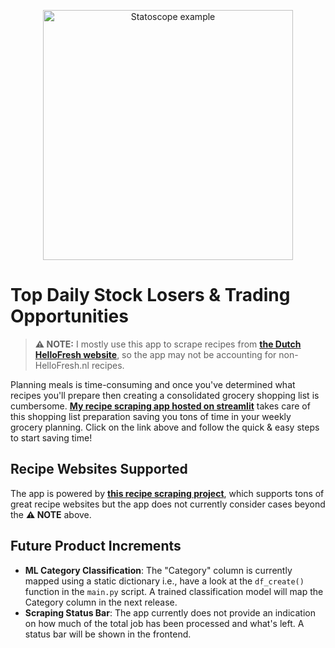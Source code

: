 <p align="center">
  <img src="./img/mise-en-place.jpeg" alt="Statoscope example" width="400">
</p>

# Top Daily Stock Losers & Trading Opportunities

> **⚠ NOTE:** I mostly use this app to scrape recipes from **[the Dutch HelloFresh website](https://www.hellofresh.nl/recipes)**, so the app may not be accounting for non-HelloFresh.nl recipes.

Planning meals is time-consuming and once you've determined what recipes you'll prepare then creating a consolidated grocery shopping list is cumbersome. **[My recipe scraping app hosted on streamlit](https://junegroceryshopping.streamlit.app/)** takes care of this shopping list preparation saving you tons of time in your weekly grocery planning. Click on the link above and follow the quick & easy steps to start saving time!

## Recipe Websites Supported
The app is powered by **[this recipe scraping project](https://github.com/hhursev/recipe-scrapers#scrapers-available-for)**, which supports tons of great recipe websites but the app does not currently consider cases beyond the **⚠ NOTE** above.

## Future Product Increments
* **ML Category Classification**: The "Category" column is currently mapped using a static dictionary i.e., have a look at the `df_create()` function in the `main.py` script. A trained classification model will map the Category column in the next release.
* **Scraping Status Bar**: The app currently does not provide an indication on how much of the total job has been processed and what's left. A status bar will be shown in the frontend.